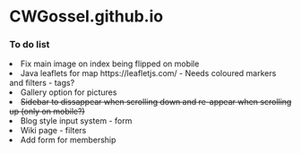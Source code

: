 # CWGossel.github.io
<h3>To do list</h3>
<li>Fix main image on index being flipped on mobile </li>
<li>Java leaflets for map https://leafletjs.com/ - Needs coloured markers and filters - tags?</li>
<li>Gallery option for pictures</li>
<li><s>Sidebar to dissappear when scrolling down and re-appear when scrolling up (only on mobile?)</s></li>
<li>Blog style input system - form</li>
<li>Wiki page - filters</li>
<li>Add form for membership</li>
